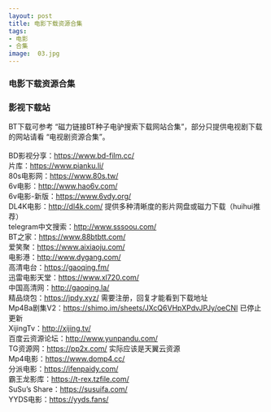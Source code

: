 ```yaml
---
layout: post
title: 电影下载资源合集
tags:
- 电影
- 合集
image:  03.jpg
---
```


### 电影下载资源合集

### 影视下载站<br>
BT下载可参考 “磁力链接BT种子电驴搜索下载网站合集”，部分只提供电视剧下载的网站请看 “电视剧资源合集”。<br>
<br>
BD影视分享：https://www.bd-film.cc/<br>
片库：https://www.pianku.li/<br>
80s电影网：https://www.80s.tw/<br>
6v电影：http://www.hao6v.com/<br>
6v电影-新版：https://www.6vdy.org/<br>
DL4K电影：http://dl4k.com/ 提供多种清晰度的影片网盘或磁力下载（huihui推荐）<br>
telegram中文搜索：http://www.sssoou.com/<br>
BT之家：https://www.88btbtt.com/<br>
爱笑聚：https://www.aixiaoju.com/<br>
电影港：http://www.dygang.com/<br>
高清电台：https://gaoqing.fm/<br>
迅雷电影天堂：https://www.xl720.com/<br>
中国高清网：http://gaoqing.la/<br>
精品烧包：https://jpdy.xyz/ 需要注册，回复才能看到下载地址<br>
Mp4Ba剧集V2：https://shimo.im/sheets/JXcQ6VHpXPdvJPJy/oeCNl 已停止更新<br>
XijingTv：http://xijing.tv/<br>
百度云资源论坛：http://www.yunpandu.com/<br>
TG资源网：https://pp2x.com/ 实际应该是天翼云资源<br>
Mp4电影：https://www.domp4.cc/<br>
分派电影：https://ifenpaidy.com/<br>
霸王龙影库：https://t-rex.tzfile.com/<br>
SuSu’s Share：https://susuifa.com/<br>
YYDS电影：https://yyds.fans/<br>